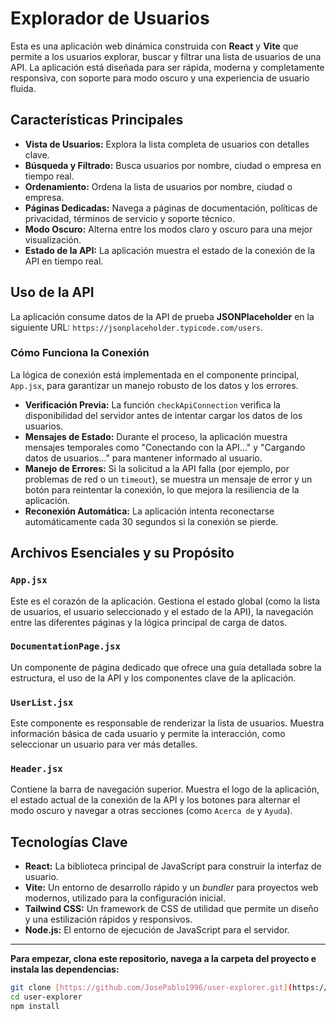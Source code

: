 # Explorador de Usuarios

Esta es una aplicación web dinámica construida con **React** y **Vite** que permite a los usuarios explorar, buscar y filtrar una lista de usuarios de una API. La aplicación está diseñada para ser rápida, moderna y completamente responsiva, con soporte para modo oscuro y una experiencia de usuario fluida.

## Características Principales

-   **Vista de Usuarios:** Explora la lista completa de usuarios con detalles clave.
-   **Búsqueda y Filtrado:** Busca usuarios por nombre, ciudad o empresa en tiempo real.
-   **Ordenamiento:** Ordena la lista de usuarios por nombre, ciudad o empresa.
-   **Páginas Dedicadas:** Navega a páginas de documentación, políticas de privacidad, términos de servicio y soporte técnico.
-   **Modo Oscuro:** Alterna entre los modos claro y oscuro para una mejor visualización.
-   **Estado de la API:** La aplicación muestra el estado de la conexión de la API en tiempo real.

## Uso de la API

La aplicación consume datos de la API de prueba **JSONPlaceholder** en la siguiente URL: `https://jsonplaceholder.typicode.com/users`.

### Cómo Funciona la Conexión

La lógica de conexión está implementada en el componente principal, `App.jsx`, para garantizar un manejo robusto de los datos y los errores.

-   **Verificación Previa:** La función `checkApiConnection` verifica la disponibilidad del servidor antes de intentar cargar los datos de los usuarios.
-   **Mensajes de Estado:** Durante el proceso, la aplicación muestra mensajes temporales como "Conectando con la API..." y "Cargando datos de usuarios..." para mantener informado al usuario.
-   **Manejo de Errores:** Si la solicitud a la API falla (por ejemplo, por problemas de red o un `timeout`), se muestra un mensaje de error y un botón para reintentar la conexión, lo que mejora la resiliencia de la aplicación.
-   **Reconexión Automática:** La aplicación intenta reconectarse automáticamente cada 30 segundos si la conexión se pierde.

## Archivos Esenciales y su Propósito

### `App.jsx`
Este es el corazón de la aplicación. Gestiona el estado global (como la lista de usuarios, el usuario seleccionado y el estado de la API), la navegación entre las diferentes páginas y la lógica principal de carga de datos.

### `DocumentationPage.jsx`
Un componente de página dedicado que ofrece una guía detallada sobre la estructura, el uso de la API y los componentes clave de la aplicación.

### `UserList.jsx`
Este componente es responsable de renderizar la lista de usuarios. Muestra información básica de cada usuario y permite la interacción, como seleccionar un usuario para ver más detalles.

### `Header.jsx`
Contiene la barra de navegación superior. Muestra el logo de la aplicación, el estado actual de la conexión de la API y los botones para alternar el modo oscuro y navegar a otras secciones (como `Acerca de` y `Ayuda`).

## Tecnologías Clave

-   **React:** La biblioteca principal de JavaScript para construir la interfaz de usuario.
-   **Vite:** Un entorno de desarrollo rápido y un *bundler* para proyectos web modernos, utilizado para la configuración inicial.
-   **Tailwind CSS:** Un framework de CSS de utilidad que permite un diseño y una estilización rápidos y responsivos.
-   **Node.js:** El entorno de ejecución de JavaScript para el servidor.

---

**Para empezar, clona este repositorio, navega a la carpeta del proyecto e instala las dependencias:**

```bash
git clone [https://github.com/JosePablo1996/user-explorer.git](https://github.com/JosePablo1996/user-explorer.git)
cd user-explorer
npm install